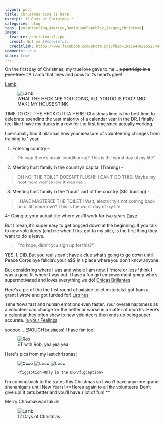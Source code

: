 ```yaml
---
layout: post
title: Christmas Time is here!
excerpt: 12 Days of Christmas!!
categories: blog
tags: [volunteering,America,DominicanRepublic,images,christmas]
image:
  feature: /christmas/8.jpg
  credit: Not me (#sohelpful)
  creditlink: https://www.facebook.com/photo.php?fbid=10156459295525447&set=a.10156459295210447.1073741852.543075446&type=3
comments: true
share: true
---
```

On the first day of Christmas, my true love gave to me…
	~~a partridge in a pear tree.~~
#A Lamb that pees and poos to it’s heart’s glee!

[Lamb](/life-blog/images/3.jpg)
<figure> 	
	<img src="/life-blog/images/3.jpg" alt="Lamb">	
	<figcaption> WHAT THE HECK ARE YOU DOING, ALL YOU DO IS POOP AND MAKE MY HOUSE STINK
	</figcaption> 
</figure>


TIME TO GET THE HECK OUTTA HERE!!
Christmas time is the best time to celebrate spending the vast majority of a calendar year in the DR. I finally feel like I have my ducks in a row for the first time since actually working.

I personally find it hilarious how your measure of volunteering changes from training to 1 year.

1. Entering country – 
>Oh crap there’s no air-conditioning? This is the worst day of my life”

2. Meeting host family in the country’s capital (Training) -
>OH NO! THE TOILET DOESN’T FLUSH!! I CAN’T DO THIS. Maybe my host mom won’t know it was me… 

3. Meeting host family in the “rural” part of the country (Still training) -
>I HAVE MASTERED THE TOILET!! Wait, electricity’s not coming back on until tomorrow?? This is the worst day of my life

4-	Going to your actual site where you’ll work for two years 
[Dave](/life-blog/images/christmas/9.jpg)

But I mean, it’s super easy to get bogged down at the beginning. If you talk to new volunteers (and me when I first got to my site), is the first thing they want to do is leave. 

>“Yo hope, didn’t you sign up for this?”

YES. I. DID. But you really can’t have a clue what’s going to go down until Peace Corps bye felicia’s your a$$ in a place where you don’t know anyone.

But considering where I was and where I am now, I *more or less *think I was a good fit where I was put. I have a fun girl empowerment group who’s supermotivated and loves everything we do!
[Chicas Brillantes](/life-blog/images/christmas/1.jpg)

Here’s a pic of the the first round of outside toilet materials I got from a grant I wrote and got funded for! 
[Latrines](/life-blog/images/christmas/2.jpg)

Time flows fast and human emotions even faster. Your overall happiness as a volunteer can change for the better or worse in a matter of months. Here’s a calendar they often show to new volunteers then ends up being super accurate.
[In your Feelings](/life-blog/images/christmas/10.jpg)

sooooo….ENOUGH business! I have fun too!
<!--[ET](/life-blog/images/christmas/11.jpg) -->
<figure> 	
	<img src="/life-blog/images/christmas/11.jpg" alt="Rob">	
	<figcaption> ET with Rob, yea yea yea</figcaption> 
</figure>


Here's pics from my last christmas!
<figure class =”third”> 	
	<img src="/life-blog/images/christmas/15.jpg" alt="Coco"> 
	<img src="/life-blog/images/christmas/13.jpg" alt ="Loco">
	<img src="/life-blog/images/christmas/14.jpg" alt ="Loco">	
	
	<figcaption>Only in the DR</figcaption> 
</figure>


I’m coming back to the states this Christmas so I won’t have anymore grand shenanigans until New Years! **Here’s again to all the volunteers! Don’t give up! It gets better and you’ll have a lot of fun! ** 

Merry Chrismakwanzakuh!
<figure> 	
	<img src="/life-blog/images/christmas/12.jpg" alt="Lamb"> 	
	<figcaption>12 Days of Christmas</figcaption> 
</figure>

